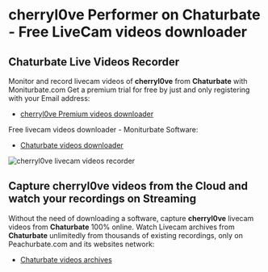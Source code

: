 # cherryl0ve Performer on Chaturbate - Free LiveCam videos downloader

## Chaturbate Live Videos Recorder

Monitor and record livecam videos of **cherryl0ve** from **Chaturbate** with Moniturbate.com
Get a premium trial for free by just and only registering with your Email address:
* [cherryl0ve Premium videos downloader](https://moniturbate.com/request-demo-licence-key.html)

Free livecam videos downloader - Moniturbate Software:
* [Chaturbate videos downloader](https://moniturbate.com/moniturbate-download-software.html)

![cherryl0ve livecam videos recorder](https://peachurnet.com/templates/moniturbate-software.png)


## Capture cherryl0ve videos from the Cloud and watch your recordings on Streaming

Without the need of downloading a software, capture **cherryl0ve** livecam videos from **Chaturbate** 100% online.
Watch Livecam archives from **Chaturbate** unlimitedly from thousands of existing recordings, only on Peachurbate.com and its websites network:
* [Chaturbate videos archives](https://peachurnet.com/)